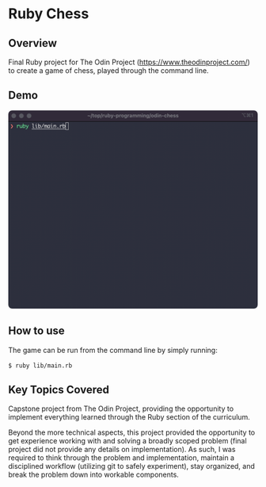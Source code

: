 # Ruby Chess

## Overview

Final Ruby project for The Odin Project (https://www.theodinproject.com/) to create a game of chess, played through the command line.

## Demo

<img src="demo/demo_game.gif" alt="short chess game" width=auto height="400px"/>

## How to use

The game can be run from the command line by simply running:

```
$ ruby lib/main.rb
```

## Key Topics Covered

Capstone project from The Odin Project, providing the opportunity to implement everything learned through the Ruby section of the curriculum.

Beyond the more technical aspects, this project provided the opportunity to get experience working with and solving a broadly scoped problem (final project did not provide any details on implementation). As such, I was required to think through the problem and implementation, maintain a disciplined workflow (utilizing git to safely experiment), stay organized, and break the problem down into workable components.
